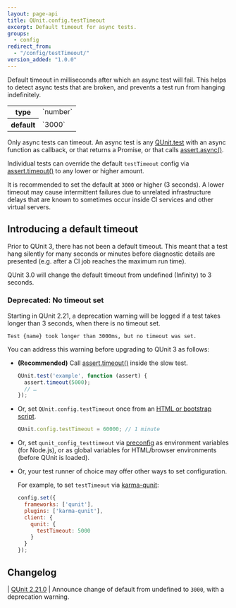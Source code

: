 ```yaml
---
layout: page-api
title: QUnit.config.testTimeout
excerpt: Default timeout for async tests.
groups:
  - config
redirect_from:
  - "/config/testTimeout/"
version_added: "1.0.0"
---
```


Default timeout in milliseconds after which an async test will fail. This helps to detect async tests that are broken, and prevents a test run from hanging indefinitely.

<table>
<tr>
  <th>type</th>
  <td markdown="span">`number`</td>
</tr>
<tr>
  <th>default</th>
  <td markdown="span">`3000`</td>
</tr>
</table>

Only async tests can timeout. An async test is any [QUnit.test](../QUnit/test.md) with an async function as callback, or that returns a Promise, or that calls [assert.async()](../assert/async.md).

Individual tests can override the default `testTimeout` config via [assert.timeout()](../assert/timeout.md) to any lower or higher amount.

It is recommended to set the default at `3000` or higher (3 seconds). A lower timeout may cause intermittent failures due to unrelated infrastructure delays that are known to sometimes occur inside CI services and other virtual servers.

## Introducing a default timeout

Prior to QUnit 3, there has not been a default timeout. This meant that a test hang silently for many seconds or minutes before diagnostic details are presented (e.g. after a CI job reaches the maximum run time).

QUnit 3.0 will change the default timeout from undefined (Infinity) to 3 seconds.

### Deprecated: No timeout set

Starting in QUnit 2.21, a deprecation warning will be logged if a test takes longer than 3 seconds, when there is no timeout set.

```
Test {name} took longer than 3000ms, but no timeout was set.
```

You can address this warning before upgrading to QUnit 3 as follows:

* **(Recommended)** Call [assert.timeout()](../assert/timeout.md) inside the slow test.

  ```js
  QUnit.test('example', function (assert) {
    assert.timeout(5000);
    // …
  });
  ```

* Or, set `QUnit.config.testTimeout` once from an [HTML or bootstrap script](../config/index.md).

  ```js
  QUnit.config.testTimeout = 60000; // 1 minute
  ```

* Or, set `qunit_config_testtimeout` via [preconfig](../config/index.md) as environment variables (for Node.js), or as global variables for HTML/browser environments (before QUnit is loaded).

* Or, your test runner of choice may offer other ways to set configuration.

  For example, to set `testTimeout` via [karma-qunit](https://github.com/karma-runner/karma-qunit/#readme):

  ```js
  config.set({
    frameworks: ['qunit'],
    plugins: ['karma-qunit'],
    client: {
      qunit: {
        testTimeout: 5000
      }
    }
  });
  ```

## Changelog

| [QUnit 2.21.0](https://github.com/qunitjs/qunit/releases/tag/2.21.0) | Announce change of default from undefined to `3000`, with a deprecation warning.
